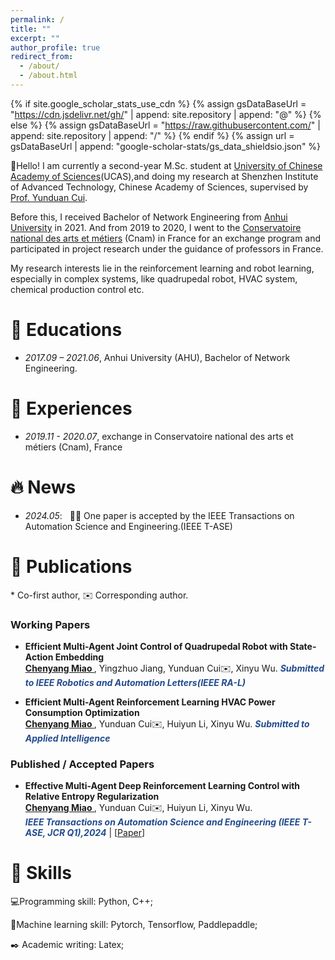 ```yaml
---
permalink: /
title: ""
excerpt: ""
author_profile: true
redirect_from: 
  - /about/
  - /about.html
---
```


{% if site.google_scholar_stats_use_cdn %}
{% assign gsDataBaseUrl = "https://cdn.jsdelivr.net/gh/" | append: site.repository | append: "@" %}
{% else %}
{% assign gsDataBaseUrl = "https://raw.githubusercontent.com/" | append: site.repository | append: "/" %}
{% endif %}
{% assign url = gsDataBaseUrl | append: "google-scholar-stats/gs_data_shieldsio.json" %}

<span class='anchor' id='about-me'></span>
👋Hello! I am currently a second-year M.Sc. student at [University of Chinese Academy of Sciences](https://english.ucas.ac.cn/)(UCAS),and doing my research at Shenzhen Institute of Advanced Technology, Chinese Academy of Sciences, supervised by [Prof. Yunduan Cui](https://cuiyunduan.vercel.app/).

Before this, I received Bachelor of Network Engineering from [Anhui University](https://en.ahu.edu.cn/) in 2021. And from 2019 to 2020, I went to the [Conservatoire national des arts et métiers](https://www.cnam.eu/) (Cnam) in France for an exchange program and participated in project research under the guidance of professors in France.

My research interests lie in the reinforcement learning and robot learning, especially in complex systems, like quadrupedal robot, HVAC system, chemical production control etc.

<span class='anchor' id='edu'></span>
# 📖 Educations
- *2017.09 – 2021.06*, Anhui University (AHU), Bachelor of Network Engineering.

<span class='anchor' id='exp'></span>
# 💼 Experiences
- *2019.11 - 2020.07*, exchange in Conservatoire national des arts et métiers (Cnam), France

<span class='anchor' id='news'></span>
# 🔥 News
- *2024.05*: &nbsp; 🎉🎉 One paper is accepted by the IEEE Transactions on Automation Science and Engineering.(IEEE T-ASE)

<span class='anchor' id='pub'></span>

# 📝 Publications 
\* Co-first author, ✉️ Corresponding author.

### Working Papers
- **Efficient Multi-Agent Joint Control of Quadrupedal Robot with State-Action Embedding**  
**<u> Chenyang Miao </u>**, Yingzhuo Jiang, Yunduan Cui✉️, Xinyu Wu.
***<font color = "#224B8D"> Submitted to IEEE Robotics and Automation Letters(IEEE RA-L)</font>***

- **Efficient Multi-Agent Reinforcement Learning HVAC Power Consumption Optimization**  
**<u> Chenyang Miao </u>**, Yunduan Cui✉️, Huiyun Li, Xinyu Wu.
***<font color = "#224B8D"> Submitted to Applied Intelligence</font>***

### Published / Accepted Papers
- **Effective Multi-Agent Deep Reinforcement Learning Control with
Relative Entropy Regularization**  
**<u> Chenyang Miao </u>**, Yunduan Cui✉️, Huiyun Li, Xinyu Wu.  
***<font color = "#224B8D">IEEE Transactions on Automation Science and Engineering (IEEE T-ASE, JCR Q1),2024</font>*** \| [[Paper](https://ieeexplore.ieee.org/abstract/document/10530635/)]

<span class='anchor' id='ski'></span>
# 💪 Skills
💻Programming skill: Python, C++;

🔨Machine learning skill: Pytorch, Tensorflow, Paddlepaddle;

✒️ Academic writing: Latex;